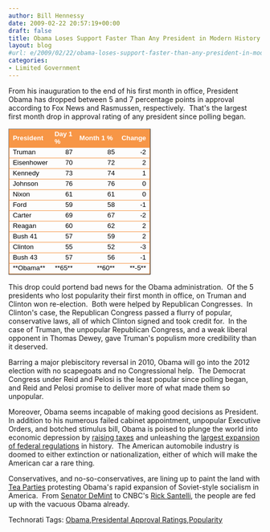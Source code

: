 ```yaml
---
author: Bill Hennessy
date: 2009-02-22 20:57:19+00:00
draft: false
title: Obama Loses Support Faster Than Any President in Modern History
layout: blog
#url: e/2009/02/22/obama-loses-support-faster-than-any-president-in-modern-history/
categories:
- Limited Government
---
```


From his inauguration to the end of his first month in office, President Obama has dropped between 5 and 7 percentage points in approval according to Fox News and Rasmussen, respectively.  That's the largest first month drop in approval rating of any president since polling began.
 
<table cellpadding="2" cellspacing="0" style="table-layout:fixed;width:212pt;border-collapse:collapse;" border="1" width="282" > 
<tbody ></tbody>
<tbody >
<tr style="height:12.75pt;" >

<td style="border-right:medium none;border-top:#f79646 .5pt solid;font-weight:700;font-size:10pt;background:#f79646;border-left:#f79646 .5pt solid;color:white;border-bottom:medium none;font-family:arial;height:12.75pt;text-decoration:none;" height="17" >President
</td>

<td width="37" style="border-right:medium none;border-top:#f79646 .5pt solid;font-weight:700;font-size:10pt;background:#f79646;border-left:medium none;color:white;border-bottom:medium none;font-family:arial;text-decoration:none;" >Day 1 %
</td>

<td width="96" style="border-right:medium none;border-top:#f79646 .5pt solid;font-weight:700;font-size:10pt;background:#f79646;border-left:medium none;color:white;border-bottom:medium none;font-family:arial;text-decoration:none;" >Month 1 %
</td>

<td style="border-right:#f79646 .5pt solid;border-top:#f79646 .5pt solid;font-weight:700;font-size:10pt;background:#f79646;border-left:medium none;color:white;border-bottom:medium none;font-family:arial;text-decoration:none;" >Change
</td>
</tr>
<tr style="height:12.75pt;" >

<td style="border-right:medium none;border-top:#f79646 .5pt solid;font-weight:400;font-size:10pt;border-left:#f79646 .5pt solid;color:black;border-bottom:medium none;font-family:arial;height:12.75pt;text-decoration:none;" height="17" >Truman
</td>

<td width="37" style="border-right:medium none;border-top:#f79646 .5pt solid;font-weight:400;font-size:10pt;border-left:medium none;color:black;border-bottom:medium none;font-family:arial;text-decoration:none;" align="right" >87
</td>

<td width="96" style="border-right:medium none;border-top:#f79646 .5pt solid;font-weight:400;font-size:10pt;border-left:medium none;color:black;border-bottom:medium none;font-family:arial;text-decoration:none;" align="right" >85
</td>

<td style="border-right:#f79646 .5pt solid;border-top:#f79646 .5pt solid;font-weight:400;font-size:10pt;border-left:medium none;color:black;border-bottom:medium none;font-family:arial;text-decoration:none;" align="right" >-2
</td>
</tr>
<tr style="height:12.75pt;" >

<td style="border-right:medium none;border-top:#f79646 .5pt solid;font-weight:400;font-size:10pt;border-left:#f79646 .5pt solid;color:black;border-bottom:medium none;font-family:arial;height:12.75pt;text-decoration:none;" height="17" >Eisenhower
</td>

<td width="37" style="border-right:medium none;border-top:#f79646 .5pt solid;font-weight:400;font-size:10pt;border-left:medium none;color:black;border-bottom:medium none;font-family:arial;text-decoration:none;" align="right" >70
</td>

<td width="96" style="border-right:medium none;border-top:#f79646 .5pt solid;font-weight:400;font-size:10pt;border-left:medium none;color:black;border-bottom:medium none;font-family:arial;text-decoration:none;" align="right" >72
</td>

<td style="border-right:#f79646 .5pt solid;border-top:#f79646 .5pt solid;font-weight:400;font-size:10pt;border-left:medium none;color:black;border-bottom:medium none;font-family:arial;text-decoration:none;" align="right" >2
</td>
</tr>
<tr style="height:12.75pt;" >

<td style="border-right:medium none;border-top:#f79646 .5pt solid;font-weight:400;font-size:10pt;border-left:#f79646 .5pt solid;color:black;border-bottom:medium none;font-family:arial;height:12.75pt;text-decoration:none;" height="17" >Kennedy
</td>

<td width="37" style="border-right:medium none;border-top:#f79646 .5pt solid;font-weight:400;font-size:10pt;border-left:medium none;color:black;border-bottom:medium none;font-family:arial;text-decoration:none;" align="right" >73
</td>

<td width="96" style="border-right:medium none;border-top:#f79646 .5pt solid;font-weight:400;font-size:10pt;border-left:medium none;color:black;border-bottom:medium none;font-family:arial;text-decoration:none;" align="right" >74
</td>

<td style="border-right:#f79646 .5pt solid;border-top:#f79646 .5pt solid;font-weight:400;font-size:10pt;border-left:medium none;color:black;border-bottom:medium none;font-family:arial;text-decoration:none;" align="right" >1
</td>
</tr>
<tr style="height:12.75pt;" >

<td style="border-right:medium none;border-top:#f79646 .5pt solid;font-weight:400;font-size:10pt;border-left:#f79646 .5pt solid;color:black;border-bottom:medium none;font-family:arial;height:12.75pt;text-decoration:none;" height="17" >Johnson
</td>

<td width="37" style="border-right:medium none;border-top:#f79646 .5pt solid;font-weight:400;font-size:10pt;border-left:medium none;color:black;border-bottom:medium none;font-family:arial;text-decoration:none;" align="right" >76
</td>

<td width="96" style="border-right:medium none;border-top:#f79646 .5pt solid;font-weight:400;font-size:10pt;border-left:medium none;color:black;border-bottom:medium none;font-family:arial;text-decoration:none;" align="right" >76
</td>

<td style="border-right:#f79646 .5pt solid;border-top:#f79646 .5pt solid;font-weight:400;font-size:10pt;border-left:medium none;color:black;border-bottom:medium none;font-family:arial;text-decoration:none;" align="right" >0
</td>
</tr>
<tr style="height:12.75pt;" >

<td style="border-right:medium none;border-top:#f79646 .5pt solid;font-weight:400;font-size:10pt;border-left:#f79646 .5pt solid;color:black;border-bottom:medium none;font-family:arial;height:12.75pt;text-decoration:none;" height="17" >Nixon
</td>

<td width="37" style="border-right:medium none;border-top:#f79646 .5pt solid;font-weight:400;font-size:10pt;border-left:medium none;color:black;border-bottom:medium none;font-family:arial;text-decoration:none;" align="right" >61
</td>

<td width="96" style="border-right:medium none;border-top:#f79646 .5pt solid;font-weight:400;font-size:10pt;border-left:medium none;color:black;border-bottom:medium none;font-family:arial;text-decoration:none;" align="right" >61
</td>

<td style="border-right:#f79646 .5pt solid;border-top:#f79646 .5pt solid;font-weight:400;font-size:10pt;border-left:medium none;color:black;border-bottom:medium none;font-family:arial;text-decoration:none;" align="right" >0
</td>
</tr>
<tr style="height:12.75pt;" >

<td style="border-right:medium none;border-top:#f79646 .5pt solid;font-weight:400;font-size:10pt;border-left:#f79646 .5pt solid;color:black;border-bottom:medium none;font-family:arial;height:12.75pt;text-decoration:none;" height="17" >Ford
</td>

<td width="37" style="border-right:medium none;border-top:#f79646 .5pt solid;font-weight:400;font-size:10pt;border-left:medium none;color:black;border-bottom:medium none;font-family:arial;text-decoration:none;" align="right" >59
</td>

<td width="96" style="border-right:medium none;border-top:#f79646 .5pt solid;font-weight:400;font-size:10pt;border-left:medium none;color:black;border-bottom:medium none;font-family:arial;text-decoration:none;" align="right" >58
</td>

<td style="border-right:#f79646 .5pt solid;border-top:#f79646 .5pt solid;font-weight:400;font-size:10pt;border-left:medium none;color:black;border-bottom:medium none;font-family:arial;text-decoration:none;" align="right" >-1
</td>
</tr>
<tr style="height:12.75pt;" >

<td style="border-right:medium none;border-top:#f79646 .5pt solid;font-weight:400;font-size:10pt;border-left:#f79646 .5pt solid;color:black;border-bottom:medium none;font-family:arial;height:12.75pt;text-decoration:none;" height="17" >Carter
</td>

<td width="37" style="border-right:medium none;border-top:#f79646 .5pt solid;font-weight:400;font-size:10pt;border-left:medium none;color:black;border-bottom:medium none;font-family:arial;text-decoration:none;" align="right" >69
</td>

<td width="96" style="border-right:medium none;border-top:#f79646 .5pt solid;font-weight:400;font-size:10pt;border-left:medium none;color:black;border-bottom:medium none;font-family:arial;text-decoration:none;" align="right" >67
</td>

<td style="border-right:#f79646 .5pt solid;border-top:#f79646 .5pt solid;font-weight:400;font-size:10pt;border-left:medium none;color:black;border-bottom:medium none;font-family:arial;text-decoration:none;" align="right" >-2
</td>
</tr>
<tr style="height:12.75pt;" >

<td style="border-right:medium none;border-top:#f79646 .5pt solid;font-weight:400;font-size:10pt;border-left:#f79646 .5pt solid;color:black;border-bottom:medium none;font-family:arial;height:12.75pt;text-decoration:none;" height="17" >Reagan
</td>

<td width="37" style="border-right:medium none;border-top:#f79646 .5pt solid;font-weight:400;font-size:10pt;border-left:medium none;color:black;border-bottom:medium none;font-family:arial;text-decoration:none;" align="right" >60
</td>

<td width="96" style="border-right:medium none;border-top:#f79646 .5pt solid;font-weight:400;font-size:10pt;border-left:medium none;color:black;border-bottom:medium none;font-family:arial;text-decoration:none;" align="right" >62
</td>

<td style="border-right:#f79646 .5pt solid;border-top:#f79646 .5pt solid;font-weight:400;font-size:10pt;border-left:medium none;color:black;border-bottom:medium none;font-family:arial;text-decoration:none;" align="right" >2
</td>
</tr>
<tr style="height:12.75pt;" >

<td style="border-right:medium none;border-top:#f79646 .5pt solid;font-weight:400;font-size:10pt;border-left:#f79646 .5pt solid;color:black;border-bottom:medium none;font-family:arial;height:12.75pt;text-decoration:none;" height="17" >Bush 41
</td>

<td width="37" style="border-right:medium none;border-top:#f79646 .5pt solid;font-weight:400;font-size:10pt;border-left:medium none;color:black;border-bottom:medium none;font-family:arial;text-decoration:none;" align="right" >57
</td>

<td width="96" style="border-right:medium none;border-top:#f79646 .5pt solid;font-weight:400;font-size:10pt;border-left:medium none;color:black;border-bottom:medium none;font-family:arial;text-decoration:none;" align="right" >59
</td>

<td style="border-right:#f79646 .5pt solid;border-top:#f79646 .5pt solid;font-weight:400;font-size:10pt;border-left:medium none;color:black;border-bottom:medium none;font-family:arial;text-decoration:none;" align="right" >2
</td>
</tr>
<tr style="height:12.75pt;" >

<td style="border-right:medium none;border-top:#f79646 .5pt solid;font-weight:400;font-size:10pt;border-left:#f79646 .5pt solid;color:black;border-bottom:medium none;font-family:arial;height:12.75pt;text-decoration:none;" height="17" >Clinton
</td>

<td width="37" style="border-right:medium none;border-top:#f79646 .5pt solid;font-weight:400;font-size:10pt;border-left:medium none;color:black;border-bottom:medium none;font-family:arial;text-decoration:none;" align="right" >55
</td>

<td width="96" style="border-right:medium none;border-top:#f79646 .5pt solid;font-weight:400;font-size:10pt;border-left:medium none;color:black;border-bottom:medium none;font-family:arial;text-decoration:none;" align="right" >52
</td>

<td style="border-right:#f79646 .5pt solid;border-top:#f79646 .5pt solid;font-weight:400;font-size:10pt;border-left:medium none;color:black;border-bottom:medium none;font-family:arial;text-decoration:none;" align="right" >-3
</td>
</tr>
<tr style="height:12.75pt;" >

<td style="border-right:medium none;border-top:#f79646 .5pt solid;font-weight:400;font-size:10pt;border-left:#f79646 .5pt solid;color:black;border-bottom:medium none;font-family:arial;height:12.75pt;text-decoration:none;" height="17" >Bush 43
</td>

<td width="37" style="border-right:medium none;border-top:#f79646 .5pt solid;font-weight:400;font-size:10pt;border-left:medium none;color:black;border-bottom:medium none;font-family:arial;text-decoration:none;" align="right" >57
</td>

<td width="96" style="border-right:medium none;border-top:#f79646 .5pt solid;font-weight:400;font-size:10pt;border-left:medium none;color:black;border-bottom:medium none;font-family:arial;text-decoration:none;" align="right" >56
</td>

<td style="border-right:#f79646 .5pt solid;border-top:#f79646 .5pt solid;font-weight:400;font-size:10pt;border-left:medium none;color:black;border-bottom:medium none;font-family:arial;text-decoration:none;" align="right" >-1
</td>
</tr>
<tr style="height:12.75pt;" >

<td style="border-right:medium none;border-top:#f79646 .5pt solid;font-weight:400;font-size:10pt;border-left:#f79646 .5pt solid;color:black;border-bottom:#f79646 .5pt solid;font-family:arial;height:12.75pt;text-decoration:none;" height="17" >**Obama**
</td>

<td width="37" style="border-right:medium none;border-top:#f79646 .5pt solid;font-weight:400;font-size:10pt;border-left:medium none;color:black;border-bottom:#f79646 .5pt solid;font-family:arial;text-decoration:none;" align="right" >**65**
</td>

<td width="96" style="border-right:medium none;border-top:#f79646 .5pt solid;font-weight:400;font-size:10pt;border-left:medium none;color:black;border-bottom:#f79646 .5pt solid;font-family:arial;text-decoration:none;" align="right" >**60**
</td>

<td style="border-right:#f79646 .5pt solid;border-top:#f79646 .5pt solid;font-weight:400;font-size:10pt;border-left:medium none;color:black;border-bottom:#f79646 .5pt solid;font-family:arial;text-decoration:none;" align="right" >**-5**
</td>
</tr>
</tbody></table>
This drop could portend bad news for the Obama administration.  Of the 5 presidents who lost popularity their first month in office, on Truman and Clinton won re-election.  Both were helped by Republican Congresses.  In Clinton's case, the Republican Congress passed a flurry of popular, conservative laws, all of which Clinton signed and took credit for.  In the case of Truman, the unpopular Republican Congress, and a weak liberal opponent in Thomas Dewey, gave Truman's populism more credibility than it deserved.

Barring a major plebiscitory reversal in 2010, Obama will go into the 2012 election with no scapegoats and no Congressional help.  The Democrat Congress under Reid and Pelosi is the least popular since polling began, and Reid and Pelosi promise to deliver more of what made them so unpopular.

Moreover, Obama seems incapable of making good decisions as President.  In addition to his numerous failed cabinet appointment, unpopular Executive Orders, and botched stimulus bill, Obama is poised to plunge the world into economic depression by [raising taxes](https://gatewaypundit.blogspot.com/2009/02/can-you-spell-d-e-p-r-e-s-s-i-o-n-obama.html) and unleashing the [largest expansion of federal regulations](https://wattsupwiththat.com/2009/02/22/the-madness-is-about-to-begin/) in history.  The American automobile industry is doomed to either extinction or nationalization, either of which will make the American car a rare thing. 

Conservatives, and no-so-conservatives, are lining up to paint the land with [Tea Parties](https://michellemalkin.com/2009/02/21/tea-party-usa-the-movement-grows/) protesting Obama's rapid expansion of Soviet-style socialism in America.  From [Senator DeMint](https://gatewaypundit.blogspot.com/2009/02/sen-demint-calls-for-street.html) to CNBC's [Rick Santelli](https://www.chicagotribune.com/business/columnists/chi-sun-phil-rosenthal-22feb22,0,7002362.column), the people are fed up with the vacuous Obama already. 


Technorati Tags: [Obama](https://technorati.com/tags/Obama),[Presidental Approval Ratings](https://technorati.com/tags/Presidental%20Approval%20Ratings),[Popularity](https://technorati.com/tags/Popularity)
